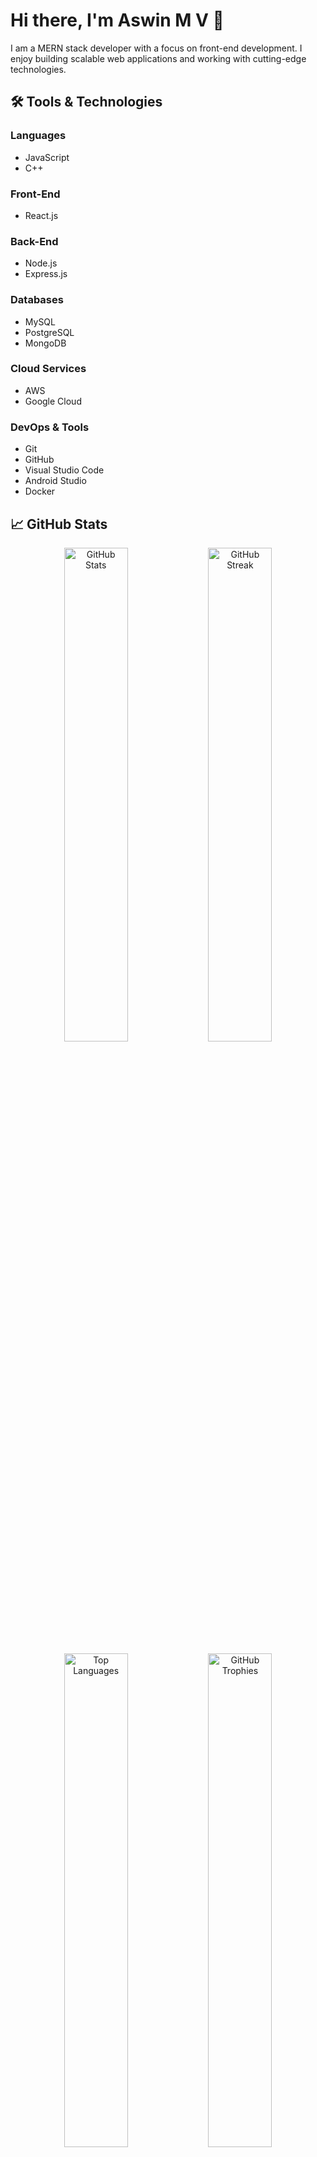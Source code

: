 # Hi there, I'm Aswin M V 👋

I am a MERN stack developer with a focus on front-end development. I enjoy building scalable web applications and working with cutting-edge technologies.

## 🛠️ Tools & Technologies

### Languages
- JavaScript
- C++

### Front-End
- React.js

### Back-End
- Node.js
- Express.js

### Databases
- MySQL
- PostgreSQL
- MongoDB

### Cloud Services
- AWS
- Google Cloud

### DevOps & Tools
- Git
- GitHub
- Visual Studio Code
- Android Studio
- Docker

## 📈 GitHub Stats

<p align="center">
  <img src="https://github-readme-stats.vercel.app/api?username=AswinArsha&show_icons=true&theme=radical" alt="GitHub Stats" width="45%">
  <img src="https://github-readme-streak-stats.herokuapp.com/?user=AswinArsha&theme=radical" alt="GitHub Streak" width="45%">
</p>

<p align="center">
  <img src="https://github-readme-stats.vercel.app/api/top-langs/?username=AswinArsha&layout=compact&theme=radical" alt="Top Languages" width="45%">
  <img src="https://github-profile-trophy.vercel.app/?username=AswinArsha&theme=radical" alt="GitHub Trophies" width="45%">
</p>

## 🔗 Connect with Me

- [LinkedIn](https://www.linkedin.com/in/aswin-m-v-a82841253?original_referer=https%3A%2F%2Fgithub.com%2FAswinArsha)
- [X (formerly Twitter)](https://x.com/AswinMV13)
- [Email](mailto:aswinmv13@gmail.com)

---

⭐️ From [Aswin M V](https://github.com/AswinArsha)
